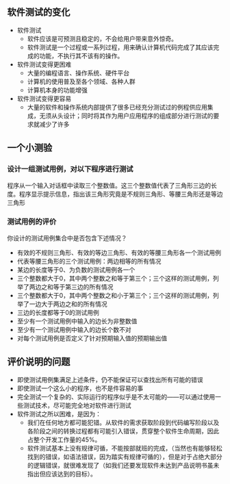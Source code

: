 ## 软件测试的变化
- 软件测试
  - 软件应该是可预测且稳定的，不会给用户带来意外惊奇。
  - 软件测试是一个过程或一系列过程，用来确认计算机代码完成了其应该完成的功能，不执行其不该有的操作。
- 软件测试变得更困难
  - 大量的编程语言、操作系统、硬件平台
  - 计算机的使用普及至各个领域、各种人群
  - 计算机本身的功能增强
- 软件测试变得更容易
  - 大量的软件和操作系统内部提供了很多已经充分测试过的例程供应用集成，无须从头设计；同时将其作为用户应用程序的组成部分进行测试的要求就减少了许多


## 一个小测验

### 设计一组测试用例，对以下程序进行测试
程序从一个输入对话框中读取三个整数值。这三个整数值代表了三角形三边的长度。程序显示提示信息，指出该三角形究竟是不规则三角形、等腰三角形还是等边三角形

### 测试用例的评价
你设计的测试用例集合中是否包含下述情况？
- 有效的不规则三角形、有效的等边三角形、有效的等腰三角形各一个测试用例
- 代表等腰三角形的三个测试用例：两边相等的所有情况
- 某边的长度等于0、为负数的测试用例各一个
- 三个整数都大于0，其中两个整数之和等于第三个；三个这样的测试用例，列举了两边之和等于第三边的所有情况
- 三个整数都大于0，其中两个整数之和小于第三个；三个这样的测试用例，列举了一边大于两边之和的所有情况
- 三边的长度都等于0的测试用例
- 至少有一个测试用例中输入的边长为非整数值
- 至少有一个测试用例中输入的边长个数不对
- 对每个测试用例是否定义了针对预期输入值的预期输出值


## 评价说明的问题
- 即使测试用例集满足上述条件，仍不能保证可以查找出所有可能的错误
- 即使测试一个这么小的程序，也不是件容易的事
- 完全测试一个复杂的、实际运行的程序似乎是不太可能的——可以通过使用一些测试技术，尽可能完全地对软件进行测试
- 软件测试之所以困难，是因为：
  - 我们在任何地方都可能犯错。从软件的需求获取阶段到代码编写阶段以及各阶段之间的转换过程都有可能引入错误，贯穿整个软件生命周期，因此占整个开发工作量的45%。
  - 软件测试基本上没有规律可循，不能按部就班的完成，（当然也有能够轻松找到的错误，如语法错误，因为踏实有规律可循的），但是对于占绝大部分的逻辑错误，就很难发现了（如我们还要发现软件未达到产品说明书虽未指出但应该达到的目标）。
